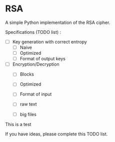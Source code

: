 # RSA

A simple Python implementation of the RSA cipher.


Specifications (TODO list) :

- [ ] Key generation with correct entropy
  - [ ] Naive
  - [ ] Optimized
  - [ ] Format of output keys

- [ ] Encryption/Decryption
  - [ ] Blocks
  - [ ] Optimized
  - [ ] Format of input
  - [ ] raw text
  - [ ] big files


This is a test

If you have ideas, please complete this TODO list.
